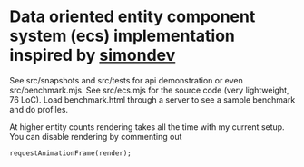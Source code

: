 # Data oriented entity component system (ecs) implementation inspired by [simondev](https://www.youtube.com/channel/UCEwhtpXrg5MmwlH04ANpL8A)

See src/snapshots and src/tests for api demonstration or even src/benchmark.mjs.
See src/ecs.mjs for the source code (very lightweight, 76 LoC).
Load benchmark.html through a server to see a sample benchmark and do profiles.

At higher entity counts rendering takes all the time with my current setup. You can disable rendering by commenting out

```
requestAnimationFrame(render);
```
